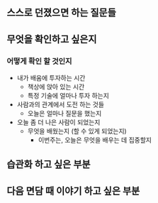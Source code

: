 ## 스스로 던졌으면 하는 질문들

## 무엇을 확인하고 싶은지

### 어떻게 확인 할 것인지
- 내가 배움에 투자하는 시간
    - 책상에 앉아 있는 시간
    - 특정 기술에 얼마나 투자 하는지
- 사람과의 관계에서 도전 하는 것들
    - 오늘은 얼마나 질문을 했는지
- 오늘 좀 더 나은 사람이 되었는지
    - 무엇을 배웠는지 (할 수 있게 되었는지)
        - 이번주는, 오늘은 무엇을 배우는 데 집중할지

## 습관화 하고 싶은 부분

## 다음 면담 때 이야기 하고 싶은 부분
